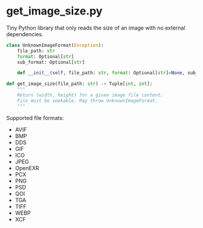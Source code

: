 get_image_size.py
=================

Tiny Python library that only reads the size of an image with no external dependencies.

```Python
class UnknownImageFormat(Exception):
    file_path: str
    format: Optional[str]
    sub_format: Optional[str]

    def __init__(self, file_path: str, format: Optional[str]=None, sub_format: Optional[str]=None) -> None:

def get_image_size(file_path: str) -> Tuple[int, int]:
    """
    Return (width, height) for a given image file content.
    File must be seekable. May throw UnknownImageFormat.
    """
```

Supported file formats:

* AVIF
* BMP
* DDS
* GIF
* ICO
* JPEG
* OpenEXR
* PCX
* PNG
* PSD
* QOI
* TGA
* TIFF
* WEBP
* XCF
